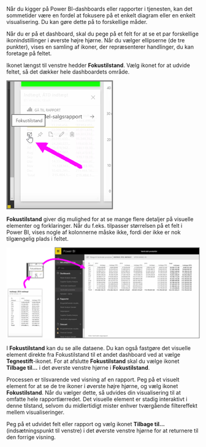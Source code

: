 Når du kigger på Power BI-dashboards eller rapporter i tjenesten, kan det sommetider være en fordel at fokusere på et enkelt diagram eller en enkelt visualisering. Du kan gøre dette på to forskellige måder.

Når du er på et dashboard, skal du pege på et felt for at se et par forskellige ikonindstillinger i øverste højre hjørne. Når du vælger ellipserne (de tre punkter), vises en samling af ikoner, der repræsenterer handlinger, du kan foretage på feltet.

Ikonet længst til venstre hedder **Fokustilstand**. Vælg ikonet for at udvide feltet, så det dækker hele dashboardets område.

![](media/4-4b-display-visuals-tiles-fullscreen/4-4b_1.png)

**Fokustilstand** giver dig mulighed for at se mange flere detaljer på visuelle elementer og forklaringer. Når du f.eks. tilpasser størrelsen på et felt i Power BI, vises nogle af kolonnerne måske ikke, fordi der ikke er nok tilgængelig plads i feltet.

![](media/4-4b-display-visuals-tiles-fullscreen/4-4b_2.png)

I **Fokustilstand** kan du se alle dataene. Du kan også fastgøre det visuelle element direkte fra Fokustilstand til et andet dashboard ved at vælge **Tegnestift**-ikonet. For at afslutte **Fokustilstand** skal du vælge ikonet **Tilbage til...** i det øverste venstre hjørne i **Fokustilstand**.

Processen er tilsvarende ved visning af en rapport. Peg på et visuelt element for at se de tre ikoner i øverste højre hjørne, og vælg ikonet **Fokustilstand**. Når du vælger dette, så udvides din visualisering til at omfatte hele rapportlærredet. Det visuelle element er stadig interaktivt i denne tilstand, selvom du midlertidigt mister enhver tværgående filtereffekt mellem visualiseringer.

Peg på et udvidet felt eller rapport og vælg ikonet **Tilbage til...** (indsætningspunkt til venstre) i det øverste venstre hjørne for at returnere til den forrige visning.


